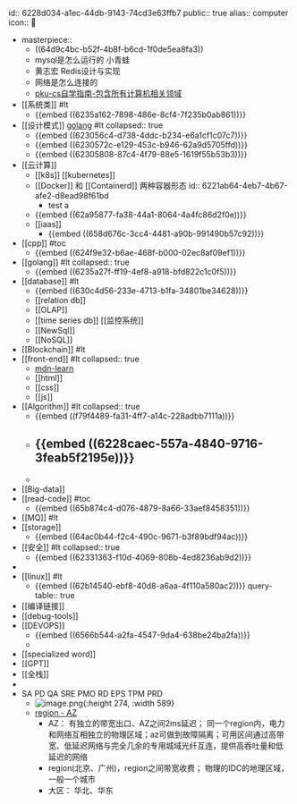 id:: 6228d034-a1ec-44db-9143-74cd3e63ffb7
public:: true
alias:: computer
icon:: 

- masterpiece::
	- ((64d9c4bc-b52f-4b8f-b6cd-1f0de5ea8fa3))
	- mysql是怎么运行的  小青蛙
	- 黄志宏 Redis设计与实现
	- 网络是怎么连接的
	- [pku-cs自学指南-包含所有计算机相关领域](https://csdiy.wiki/%E6%95%B0%E6%8D%AE%E5%BA%93%E7%B3%BB%E7%BB%9F/15445/)
- [[系统类]]  #lt
	- {{embed ((6235a162-7898-486e-8cf4-7f235b0ab861))}}
- [[设计模式]] [golang](https://github.com/senghoo/golang-design-pattern) #lt
  collapsed:: true
	- {{embed ((623056c4-d738-4ddc-b234-e6a1cf1c07c7))}}
	- {{embed ((6230572c-e129-453c-b946-62a9d5705ffd))}}
	- {{embed ((62305808-87c4-4f79-88e5-1619f55b53b3))}}
- [[云计算]]
	- [[k8s]] [[kubernetes]]
	- [[Docker]] 和 [[Containerd]] 两种容器形态
	  id:: 6221ab64-4eb7-4b67-afe2-d8ead98f61bd
		- <a class="weight apple underline"> test a </a>
	- {{embed ((62a95877-fa38-44a1-8064-4a4fc86d2f0e))}}
	- [[iaas]]
		- {{embed ((658d676c-3cc4-4481-a90b-991490b57c92))}}
- [[cpp]] #toc
	- {{embed ((624f9e32-b6ae-468f-b000-02ec8af09ef1))}}
- [[golang]] #lt
  collapsed:: true
	- {{embed ((6235a27f-ff19-4ef8-a918-bfd822c1c0f5))}}
- [[database]] #lt
	- {{embed ((630c4d56-233e-4713-b1fa-34801be34628))}}
	- [[relation db]]
	- [[OLAP]]
	- [[time series db]] [[监控系统]]
	- [[NewSql]]
	- [[NoSQL]]
- [[Blockchain]] #lt
- [[front-end]] #lt
  collapsed:: true
	- [mdn-learn](https://developer.mozilla.org/zh-CN/docs/Learn)
	- [[html]]
	- [[css]]
	- [[js]]
- [[Algorithm]] #lt
  collapsed:: true
	- {{embed ((f79f4489-fa31-4ff7-a14c-228adbb7111a))}}
	- {{embed ((6228caec-557a-4840-9716-3feab5f2195e))}}
		-
	-
- [[Big-data]]
- [[read-code]]  #toc
	- {{embed ((65b874c4-d076-4879-8a66-33aef8458351))}}
- [[MQ]] #lt
- [[storage]]
	- {{embed ((64ac0b44-f2c4-490c-9671-b3f89bdf94ac))}}
- [[安全]] #lt
  collapsed:: true
	- {{embed ((62331363-f10d-4069-808b-4ed8236ab9d2))}}
-
- [[linux]] #lt
	- {{embed ((62b14540-ebf8-40d8-a6aa-4f110a580ac2))}}
	  query-table:: true
- [[编译链接]]
- [[debug-tools]]
- [[DEVOPS]]
	- {{embed ((6566b544-a2fa-4547-9da4-638be24ba2fa))}}
	-
- [[specialized word]]
- [[GPT]]
- [[全栈]]
-
- SA PD QA SRE PMO RD  EPS   TPM  PRD
	- ![image.png](../assets/image_1684329841354_0.png){:height 274, :width 589}
	- [region - AZ](https://xxx.com/wiki/wikcnlIzKfKQNhk18DtjDSFLMJd#MWxyuu)
		- AZ： 有独立的带宽出口、AZ之间2ms延迟； 同一个region内，电力和网络互相独立的物理区域；az可做到故障隔离；可用区间通过高带宽、低延迟网络与完全几余的专用城域光纤互连，提供高吞吐量和低延迟的网络
		- region(北京、广州)，region之间带宽收费； 物理的IDC的地理区域，一般一个城市
		- 大区： 华北、华东